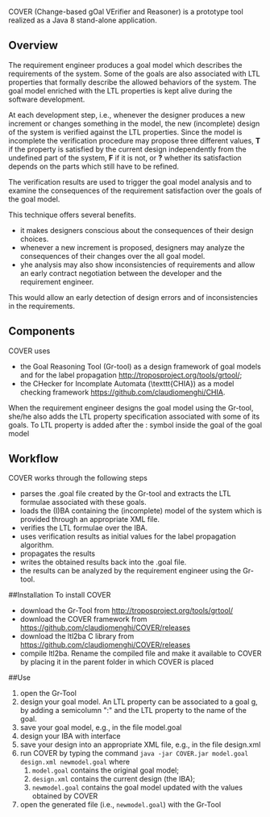 COVER (Change-based gOal VErifier and Reasoner) is a prototype tool realized as a Java 8 stand-alone application.  
 
## Overview
The requirement engineer produces a goal model which describes the requirements of the system.
Some of the goals are also associated with LTL properties that formally describe the allowed behaviors  of the system.
The goal model enriched with the LTL properties is kept alive during the software development. 

At each development step, i.e., whenever the designer produces a new increment or changes something in the model, the new (incomplete) design of the system is verified against the LTL properties.
Since the model is incomplete the verification procedure may propose three different values, **T** if the property is satisfied by the current design independently from the undefined part of the system, **F** if it is not, or **?** whether its satisfaction depends on the parts which still have to be refined.

The verification results are used to trigger the goal model analysis and to examine the consequences of the requirement satisfaction over the goals of the goal model.

This technique offers several benefits. 
* it makes designers conscious about the consequences of their design choices. 
* whenever a new increment is proposed, designers may analyze the consequences of their changes over the all goal model.     
* yhe analysis may also show inconsistencies of requirements and allow an early contract negotiation between the developer and the requirement engineer. 

This would allow an early detection of design errors and of inconsistencies in the requirements. 

## Components
COVER uses 
* the Goal Reasoning Tool (Gr-tool) as a design framework of  goal models  and for the label propagation <http://troposproject.org/tools/grtool/>;
* the CHecker for Incomplate Automata (\texttt{CHIA}) as a model checking framework <https://github.com/claudiomenghi/CHIA>.

When the requirement engineer designs the goal model using the Gr-tool, she/he also adds the LTL property specification associated with some of its goals.
To LTL property is added after the : symbol inside the goal of the goal model

## Workflow
COVER works through the following steps
* parses the .goal file created by the Gr-tool and extracts the LTL formulae associated with these goals.
* loads the  (I)BA containing the (incomplete)  model of the system which is provided through an appropriate XML file.
* verifies the LTL formulae over the IBA. 
* uses verification results as initial values for the label propagation algorithm.
* propagates the results
* writes the obtained results back into the .goal file.
* the results can be analyzed by the requirement engineer using the Gr-tool.

##Installation
To install COVER
* download the Gr-Tool from <http://troposproject.org/tools/grtool/>
* download the COVER framework from <https://github.com/claudiomenghi/COVER/releases>
* download the ltl2ba C library from <https://github.com/claudiomenghi/COVER/releases>
* compile ltl2ba. Rename the compiled file and make it available to COVER by placing it in the parent folder in which COVER is placed

##Use
1. open the Gr-Tool 
2. design your goal model. An LTL property can be associated to a goal g, by adding a semicolumn ":" and the LTL property to the name of the goal.
3. save your goal model, e.g., in the file model.goal
4. design your IBA with interface 
5. save your design into an appropriate XML file, e.g., in the file design.xml
6. run COVER by typing the command <code>java -jar COVER.jar model.goal design.xml newmodel.goal</code> where
    1. <code>model.goal</code> contains the original goal model;
    2. <code>design.xml</code> contains the current design (the IBA);
    3. <code>newmodel.goal</code> contains the goal model updated with the values obtained by COVER
7. open the generated file (i.e., <code>newmodel.goal</code>) with the Gr-Tool
